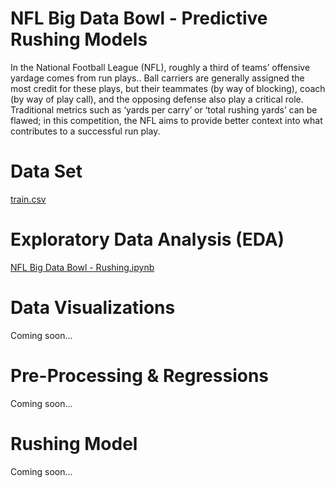 # NFL Big Data Bowl - Predictive Rushing Models
In the National Football League (NFL), roughly a third of teams’ offensive yardage comes from run plays.. Ball carriers are generally assigned the most credit for these plays, but their teammates (by way of blocking), coach (by way of play call), and the opposing defense also play a critical role. Traditional metrics such as ‘yards per carry’ or ‘total rushing yards’ can be flawed; in this competition, the NFL aims to provide better context into what contributes to a successful run play.

# Data Set
<a href="https://www.kaggle.com/c/nfl-big-data-bowl-2020/data">train.csv</a>

# Exploratory Data Analysis (EDA) 
<a href="https://github.com/erikw425/NFL_Big_Data_Bowl_Rushing/blob/master/NFL_Rushing.ipynb">NFL Big Data Bowl - Rushing.ipynb</a>

# Data Visualizations

Coming soon...

# Pre-Processing & Regressions

Coming soon...

# Rushing Model

Coming soon...
